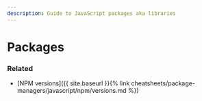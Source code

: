 ```yaml
---
description: Guide to JavaScript packages aka libraries
---
```

# Packages


### Related

- [NPM versions]({{ site.baseurl }}{% link cheatsheets/package-managers/javascript/npm/versions.md %})
